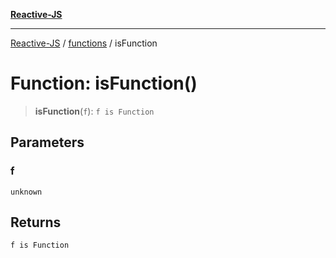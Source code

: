 [**Reactive-JS**](../../README.md)

***

[Reactive-JS](../../README.md) / [functions](../README.md) / isFunction

# Function: isFunction()

> **isFunction**(`f`): `f is Function`

## Parameters

### f

`unknown`

## Returns

`f is Function`
